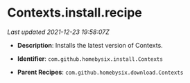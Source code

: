 # Contexts.install.recipe

_Last updated 2021-12-23 19:58:07Z_

- **Description**: Installs the latest version of Contexts.

- **Identifier**: `com.github.homebysix.install.Contexts`

- **Parent Recipes**: `com.github.homebysix.download.Contexts`